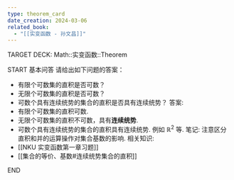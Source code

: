 ```yaml
---
type: theorem_card
date_creation: 2024-03-06
related_book:
  - "[[实变函数 - 孙文昌]]"
---
```

TARGET DECK: Math::实变函数::Theorem

START
基本问答
请给出如下问题的答案：
- 有限个可数集的直积是否可数？
- 无限个可数集的直积是否可数？
- 可数个具有连续统势的集合的直积是否具有连续统势？
答案:
- 有限个可数集的直积可数.
- 无限个可数集的直积不可数，具有**连续统势**.
- 可数个具有连续统势的集合的直积具有连续统势. 例如 $\mathbb{R}^2$ 等.
笔记:
注意区分直积和并的运算操作对集合基数的影响.
相关知识:
- [[NKU 实变函数第一章习题]]
- [[集合的等价、基数#连续统势集合的直积]]
<!--ID: 1709704173510-->
END